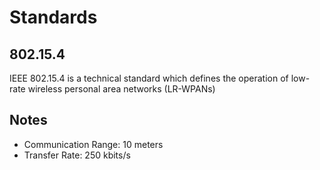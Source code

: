 # Standards

## 802.15.4
IEEE 802.15.4 is a technical standard which defines the operation of low-rate wireless personal area networks (LR-WPANs)

## Notes
* Communication Range: 10 meters
* Transfer Rate: 250 kbits/s